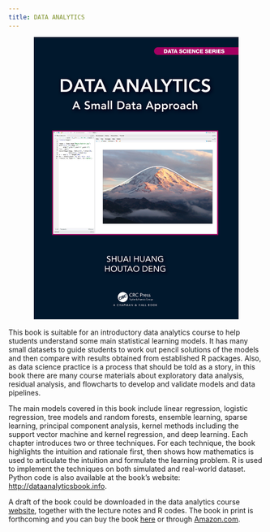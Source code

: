 ```yaml
---
title: DATA ANALYTICS
---
```


<p align="center">
  <img src='./images/analyticsbook.png' alt='book' style="width:80%"/>
</p>



This book is suitable for an introductory data analytics course to help students understand some main statistical learning models. It has many small datasets to guide students to work out pencil solutions of the models and then compare with results obtained from established R packages. Also, as data science practice is a process that should be told as a story, in this book there are many course materials about exploratory data analysis, residual analysis, and flowcharts to develop and validate models and data pipelines.

The main models covered in this book include linear regression, logistic regression, tree models and random forests, ensemble learning, sparse learning, principal component analysis, kernel methods including the support vector machine and kernel regression, and deep learning. Each chapter introduces two or three techniques. For each technique, the book highlights the intuition and rationale first, then shows how mathematics is used to articulate the intuition and formulate the learning problem. R is used to implement the techniques on both simulated and real-world dataset. Python code is also available at the book’s website: http://dataanalyticsbook.info.

A draft of the book could be downloaded in the data analytics course [website](http://analytics.shuaihuang.info/), together with the lecture notes and R codes. The book in print is forthcoming and you can buy the book [here](http://analytics.shuaihuang.info/) or through [Amazon.com](https://www.amazon.com/Data-Analytics-Approach-Chapman-Science/dp/0367609509).
